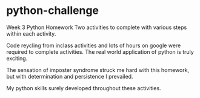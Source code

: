 # python-challenge
Week 3 Python Homework
Two activities to complete with various steps within each activity.

Code reycling from inclass activities and lots of hours on google were required to complete activities. The real world application of python is truly exciting.

The sensation of imposter syndrome struck me hard with this homework, but with determination and persistence I prevailed.

My python skills surely developed throughout these activities.